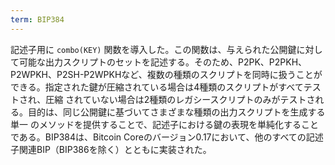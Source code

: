 ```yaml
---
term: BIP384
---
```

記述子用に `combo(KEY)` 関数を導入した。この関数は、与えられた公開鍵に対して可能な出力スクリプトのセットを記述する。そのため、P2PK、P2PKH、P2WPKH、P2SH-P2WPKHなど、複数の種類のスクリプトを同時に扱うことができる。指定された鍵が圧縮されている場合は4種類のスクリプトがすべてテストされ、圧縮 されていない場合は2種類のレガシースクリプトのみがテストされる。目的は、同じ公開鍵に基づいてさまざまな種類の出力スクリプトを生成する単一 のメソッドを提供することで、記述子における鍵の表現を単純化することである。BIP384は、Bitcoin Coreのバージョン0.17において、他のすべての記述子関連BIP（BIP386を除く）とともに実装された。